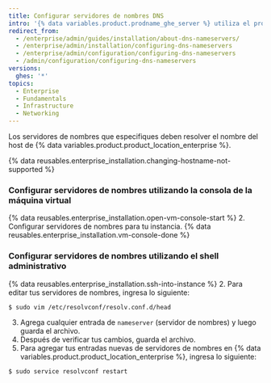 ```yaml
---
title: Configurar servidores de nombres DNS
intro: '{% data variables.product.prodname_ghe_server %} utiliza el protocolo de configuración dinámica de host (DHCP) para los ajustes DNS cuando las concesiones de DHCP ofrecen servidores de nombres. Si una concesión del protocolo de configuración dinámica de host (DHCP) no proporciona los servidores de nombres o si debes utilizar ajustes DNS particulares, puedes especificar los servidores de nombres de manera manual.'
redirect_from:
  - /enterprise/admin/guides/installation/about-dns-nameservers/
  - /enterprise/admin/installation/configuring-dns-nameservers
  - /enterprise/admin/configuration/configuring-dns-nameservers
  - /admin/configuration/configuring-dns-nameservers
versions:
  ghes: '*'
topics:
  - Enterprise
  - Fundamentals
  - Infrastructure
  - Networking
---
```

Los servidores de nombres que especifiques deben resolver el nombre del host de {% data variables.product.product_location_enterprise %}.

{% data reusables.enterprise_installation.changing-hostname-not-supported %}

### Configurar servidores de nombres utilizando la consola de la máquina virtual

{% data reusables.enterprise_installation.open-vm-console-start %}
2. Configurar servidores de nombres para tu instancia.
{% data reusables.enterprise_installation.vm-console-done %}

### Configurar servidores de nombres utilizando el shell administrativo

{% data reusables.enterprise_installation.ssh-into-instance %}
2. Para editar tus servidores de nombres, ingresa lo siguiente:
  ```shell
  $ sudo vim /etc/resolvconf/resolv.conf.d/head
  ```
3. Agrega cualquier entrada de `nameserver` (servidor de nombres) y luego guarda el archivo.
4. Después de verificar tus cambios, guarda el archivo.
5. Para agregar tus entradas nuevas de servidores de nombres en {% data variables.product.product_location_enterprise %}, ingresa lo siguiente:
  ```shell
  $ sudo service resolvconf restart
  ```
